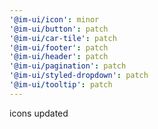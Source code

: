 ```yaml
---
'@im-ui/icon': minor
'@im-ui/button': patch
'@im-ui/car-tile': patch
'@im-ui/footer': patch
'@im-ui/header': patch
'@im-ui/pagination': patch
'@im-ui/styled-dropdown': patch
'@im-ui/tooltip': patch
---
```


icons updated
